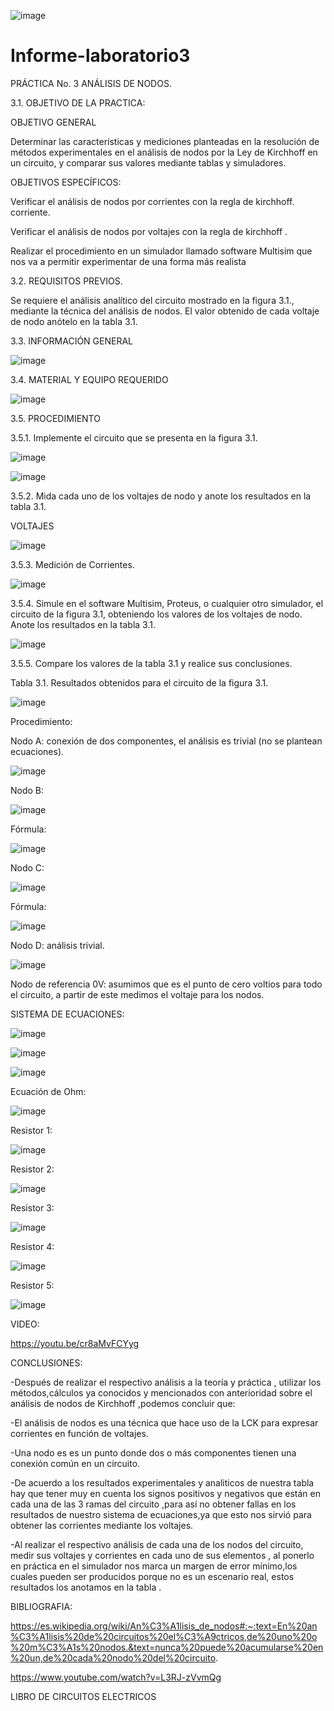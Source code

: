 ![image](https://user-images.githubusercontent.com/84587120/122854898-04ca4380-d2da-11eb-940b-7b79015fd39f.png)

# Informe-laboratorio3

PRÁCTICA No. 3 ANÁLISIS DE NODOS.

3.1. OBJETIVO DE LA PRACTICA:

OBJETIVO GENERAL
 
Determinar las características y mediciones  planteadas en la resolución de  métodos experimentales en el análisis de nodos  por  la Ley de Kirchhoff  en un circuito, y comparar sus valores mediante tablas y simuladores.

OBJETIVOS ESPECÍFICOS:

Verificar el análisis de nodos por corrientes con la regla de kirchhoff. corriente.

Verificar el análisis de nodos por voltajes con la  regla de kirchhoff .

Realizar el procedimiento en un simulador llamado software Multisim que nos va a permitir experimentar de una forma más realista

3.2.    	REQUISITOS PREVIOS.
 
Se requiere el análisis analítico del circuito mostrado en la figura 3.1., mediante la técnica del análisis de nodos. El valor obtenido de cada voltaje de nodo anótelo en la tabla 3.1.

 
3.3. INFORMACIÓN GENERAL
 

  ![image](https://user-images.githubusercontent.com/84427371/122860742-e10bfb00-d2e3-11eb-8c3e-906d2ca5be7d.png)

 
3.4. MATERIAL Y EQUIPO REQUERIDO

![image](https://user-images.githubusercontent.com/84587120/122855367-c5e8bd80-d2da-11eb-9234-68e5b5829fa8.png)

3.5. PROCEDIMIENTO

3.5.1. Implemente el circuito que se presenta en la figura 3.1.

![image](https://user-images.githubusercontent.com/84587120/122855417-da2cba80-d2da-11eb-84a4-12c65daec0de.png)

![image](https://user-images.githubusercontent.com/84587120/122855487-ee70b780-d2da-11eb-9382-e3117199d938.png)

3.5.2. Mida cada uno de los voltajes de nodo y anote los resultados en la tabla 3.1.


VOLTAJES

![image](https://user-images.githubusercontent.com/84587120/122855590-1102d080-d2db-11eb-91f6-051ec6f40c14.png)

3.5.3. Medición de Corrientes.

![image](https://user-images.githubusercontent.com/84587120/122855690-34c61680-d2db-11eb-9b71-5494b4f5fcc9.png)

3.5.4. Simule en el software Multisim, Proteus, o cualquier otro simulador, el circuito de la figura 3.1, obteniendo los valores de los voltajes de nodo. Anote los resultados en la tabla 3.1.

![image](https://user-images.githubusercontent.com/84587120/122855736-48717d00-d2db-11eb-9f49-0454d94bd098.png)

3.5.5. Compare los valores de la tabla 3.1 y realice sus conclusiones.
 
 
Tabla 3.1. Resultados obtenidos  para el circuito de la figura 3.1.

![image](https://user-images.githubusercontent.com/84587120/122856415-61c6f900-d2dc-11eb-8c81-7e6a20b57d47.png)

Procedimiento:

Nodo A: conexión de dos componentes, el análisis es trivial (no se plantean ecuaciones).

![image](https://user-images.githubusercontent.com/84587120/122855819-6b9c2c80-d2db-11eb-8dad-adb03c6ecb25.png)

Nodo B: 

![image](https://user-images.githubusercontent.com/84587120/122855865-7d7dcf80-d2db-11eb-9c96-31af09f7a191.png)

Fórmula: 

![image](https://user-images.githubusercontent.com/84587120/122855890-8b335500-d2db-11eb-9d41-7f7e226ed7cc.png)

Nodo C: 

![image](https://user-images.githubusercontent.com/84587120/122855925-98e8da80-d2db-11eb-9f53-e5370eb52d6e.png)

Fórmula: 

![image](https://user-images.githubusercontent.com/84587120/122855956-a56d3300-d2db-11eb-9f76-bd670f2676d2.png)

Nodo D: análisis trivial.

![image](https://user-images.githubusercontent.com/84587120/122856024-bf0e7a80-d2db-11eb-9183-9fd0bba3caa5.png)

Nodo de referencia 0V: asumimos que es el punto de cero voltios para todo el circuito, a partir de este medimos el voltaje para los nodos. 

SISTEMA DE ECUACIONES: 

![image](https://user-images.githubusercontent.com/84587120/122856115-dcdbdf80-d2db-11eb-9138-4e62ca399c9d.png)

![image](https://user-images.githubusercontent.com/84587120/122856150-eebd8280-d2db-11eb-99a6-24712090393b.png)

![image](https://user-images.githubusercontent.com/84587120/122856171-f7ae5400-d2db-11eb-9c19-fde780714a8e.png)

Ecuación de Ohm:

![image](https://user-images.githubusercontent.com/84587120/122856199-0563d980-d2dc-11eb-9a8f-50fca022ad7d.png)

Resistor 1:

![image](https://user-images.githubusercontent.com/84587120/122856225-114f9b80-d2dc-11eb-9bf7-36c924c69eba.png)

Resistor 2:

![image](https://user-images.githubusercontent.com/84587120/122856265-1dd3f400-d2dc-11eb-83ba-9118298b8ef4.png)

Resistor 3:

![image](https://user-images.githubusercontent.com/84587120/122856296-2c221000-d2dc-11eb-8199-9b5201d8ee9a.png)

Resistor 4:

![image](https://user-images.githubusercontent.com/84587120/122856325-380dd200-d2dc-11eb-8375-7dc464157edf.png)

Resistor 5:

![image](https://user-images.githubusercontent.com/84587120/122856383-51af1980-d2dc-11eb-8b5c-01c46de97779.png)

VIDEO:

https://youtu.be/cr8aMvFCYyg

CONCLUSIONES:

-Después de realizar el respectivo análisis a la teoría y práctica , utilizar los métodos,cálculos ya conocidos y mencionados con anterioridad sobre el análisis de nodos de Kirchhoff ,podemos concluir que:

-El análisis de nodos es una técnica que hace uso de la LCK para expresar corrientes  en función de voltajes.

-Una nodo es es un punto donde dos o más componentes tienen una conexión común en un circuito.

-De acuerdo a los resultados experimentales y analiticos de nuestra tabla hay que tener muy en cuenta los signos positivos y negativos que están en cada una de las 3 ramas del circuito ,para así no obtener fallas en los resultados de nuestro sistema de ecuaciones,ya que esto nos sirvió para obtener las corrientes mediante los voltajes.

-Al realizar el respectivo análisis de cada una de los nodos  del circuito, medir sus voltajes y corrientes en cada uno de sus elementos , al ponerlo en práctica en el simulador nos marca un margen de error mínimo,los cuales pueden ser producidos porque no es un escenario real, estos resultados los anotamos en la tabla .

BIBLIOGRAFIA:

https://es.wikipedia.org/wiki/An%C3%A1lisis_de_nodos#:~:text=En%20an%C3%A1lisis%20de%20circuitos%20el%C3%A9ctricos,de%20uno%20o%20m%C3%A1s%20nodos.&text=nunca%20puede%20acumularse%20en%20un,de%20cada%20nodo%20del%20circuito.

https://www.youtube.com/watch?v=L3RJ-zVvmQg

LIBRO DE CIRCUITOS ELECTRICOS 
